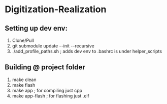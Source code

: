 # Digitization-Realization

## Setting up dev env:
1. Clone/Pull
2. git submodule update --init --recursive 
3. ./add_profile_paths.sh ; adds dev env to .bashrc is under helper_scripts

## Building @ project folder
1. make clean
2. make flash
3. make app ; for compiling just cpp
4. make app-flash ; for flashing just .elf 
